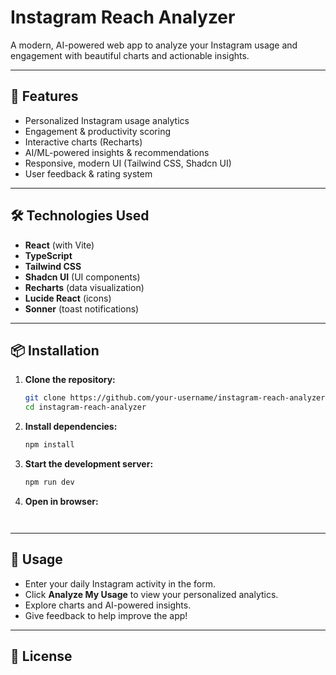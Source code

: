 # Instagram Reach Analyzer

A modern, AI-powered web app to analyze your Instagram usage and engagement with beautiful charts and actionable insights.

---

## 🚀 Features

- Personalized Instagram usage analytics
- Engagement & productivity scoring
- Interactive charts (Recharts)
- AI/ML-powered insights & recommendations
- Responsive, modern UI (Tailwind CSS, Shadcn UI)
- User feedback & rating system

---

## 🛠️ Technologies Used

- **React** (with Vite)
- **TypeScript**
- **Tailwind CSS**
- **Shadcn UI** (UI components)
- **Recharts** (data visualization)
- **Lucide React** (icons)
- **Sonner** (toast notifications)

---

## 📦 Installation

1. **Clone the repository:**
   ```sh
   git clone https://github.com/your-username/instagram-reach-analyzer.git
   cd instagram-reach-analyzer
   ```

2. **Install dependencies:**
   ```sh
   npm install
   ```

3. **Start the development server:**
   ```sh
   npm run dev
   ```

4. **Open in browser:**
   ```
  
   ```

---

## 📝 Usage

- Enter your daily Instagram activity in the form.
- Click **Analyze My Usage** to view your personalized analytics.
- Explore charts and AI-powered insights.
- Give feedback to help improve the app!

---

## 📄 License